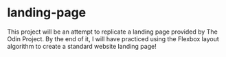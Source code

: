 # landing-page

This project will be an attempt to replicate a landing page provided by The Odin Project. By the end of it, I will have practiced using the Flexbox layout algorithm to create a standard website landing page!
